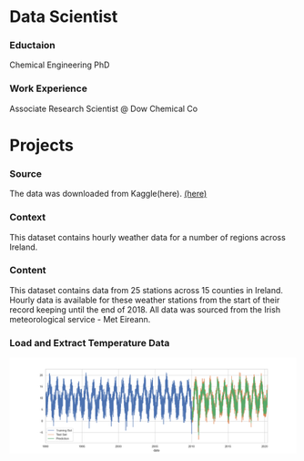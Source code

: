 # Data Scientist

### Eductaion
Chemical Engineering PhD

### Work Experience
Associate Research Scientist @ Dow Chemical Co

# Projects
### Source 
The data was downloaded from Kaggle(here). [(here)](https://www.kaggle.com/datasets/conorrot/irish-weather-hourly-data)
### Context
This dataset contains hourly weather data for a number of regions across Ireland.
### Content
This dataset contains data from 25 stations across 15 counties in Ireland. Hourly data is available for these weather stations from the start of their record keeping until the end of 2018. All data was sourced from the Irish meteorological service - Met Eireann.

### Load and Extract Temperature Data
![](https://github.com/Inxilco/portfolio/blob/main/Assest/SARIMAX.png)
